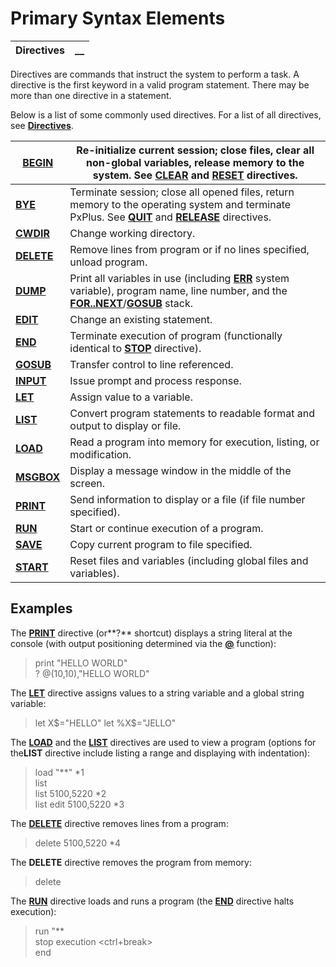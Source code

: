 # Primary Syntax Elements

**Directives** |  **__**  
---|---  
  
Directives are commands that instruct the system to perform a task. A directive is the first keyword in a valid program statement. There may be more than one directive in a statement.

Below is a list of some commonly used directives. For a list of all directives, see **[Directives](../../../directives.md)**.

**[BEGIN](../../../directives/begin.md)** |  Re-initialize current session; close files, clear all non-global variables, release memory to the system. See **[CLEAR](../../../directives/clear.md)** and **[RESET](../../../directives/reset.md)** directives.  
---|---  
**[BYE](../../../directives/bye.md)** |  Terminate session; close all opened files, return memory to the operating system and terminate PxPlus. See **[QUIT](../../../directives/quit.md)** and **[RELEASE](../../../directives/release.md)** directives.  
**[CWDIR](../../../directives/cwdir.md)** |  Change working directory.  
**[DELETE](../../../directives/delete.md)** |  Remove lines from program or if no lines specified, unload program.  
**[DUMP](../../../directives/dump.md)** |  Print all variables in use (including **[ERR](../../../variables/err.md)** system variable), program name, line number, and the **[FOR..NEXT](../../../directives/for.md)**/**[GOSUB](../../../directives/gosub.md)** stack.  
**[EDIT](../../../directives/edit.md)** |  Change an existing statement.  
**[END](../../../directives/end.md)** |  Terminate execution of program (functionally identical to **[STOP](../../../directives/stop.md)** directive).  
**[GOSUB](../../../directives/gosub.md)** |  Transfer control to line referenced.  
**[INPUT](../../../directives/input.md)** |  Issue prompt and process response.  
**[LET](../../../directives/let.md)** |  Assign value to a variable.  
**[LIST](../../../directives/list.md)** |  Convert program statements to readable format and output to display or file.  
**[LOAD](../../../directives/load.md)** |  Read a program into memory for execution, listing, or modification.  
**[MSGBOX](../../../directives/msgbox.md)** |  Display a message window in the middle of the screen.  
**[PRINT](../../../directives/print.md)** |  Send information to display or a file (if file number specified).  
**[RUN](../../../directives/run.md)** |  Start or continue execution of a program.  
**[SAVE](../../../directives/save.md)** |  Copy current program to file specified.  
**[START](../../../directives/start.md)** |  Reset files and variables (including global files and variables).  
  
## Examples

The **[PRINT](../../../directives/print.md)** directive (or**?** shortcut) displays a string literal at the console (with output positioning determined via the **[@](../../../functions/_at.md)** function):

> print "HELLO WORLD"  
>  ? @(10,10),"HELLO WORLD"

The **[LET](../../../directives/let.md)** directive assigns values to a string variable and a global string variable:

> let X$="HELLO"  
>  let %X$="JELLO"

The **[LOAD](../../../directives/load.md)** and the **[LIST](../../../directives/list.md)** directives are used to view a program (options for the**LIST** directive include listing a range and displaying with indentation):

> load "**" *1   
>  list   
> list 5100,5220 *2   
>  list edit 5100,5220 *3

The **[DELETE](../../../directives/delete.md)** directive removes lines from a program:

> delete 5100,5220 *4

The **DELETE** directive removes the program from memory:

> delete

The **[RUN](../../../directives/run.md)** directive loads and runs a program (the **[END](../../../directives/end.md)** directive halts execution):

> run "**  
>  stop execution <ctrl+break>  
>  end
